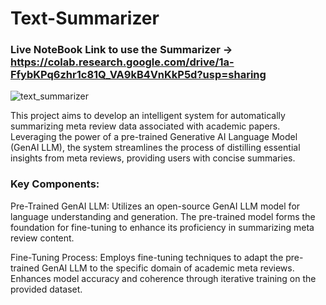 # Text-Summarizer

### Live NoteBook Link to use the Summarizer -> https://colab.research.google.com/drive/1a-FfybKPq6zhr1c81Q_VA9kB4VnKkP5d?usp=sharing
![text_summarizer](https://github.com/arunpatwa/Text_Summarizer/assets/91215615/d6507e5d-cf9b-4714-94b6-845b80203256)


This project aims to develop an intelligent system for automatically summarizing meta review data associated with academic papers. Leveraging the power of a pre-trained Generative AI Language Model (GenAI LLM), the system streamlines the process of distilling essential insights from meta reviews, providing users with concise summaries.

### Key Components:
Pre-Trained GenAI LLM:
    Utilizes an open-source GenAI LLM model for language understanding and generation.
    The pre-trained model forms the foundation for fine-tuning to enhance its proficiency in summarizing meta review content.
    
Fine-Tuning Process:
  Employs fine-tuning techniques to adapt the pre-trained GenAI LLM to the specific domain of academic meta reviews.
  Enhances model accuracy and coherence through iterative training on the provided dataset.
